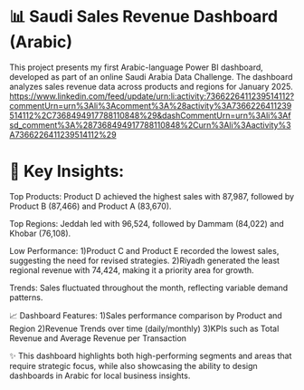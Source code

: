 # 📊 Saudi Sales Revenue Dashboard (Arabic)

This project presents my first Arabic-language Power BI dashboard, developed as part of an online Saudi Arabia Data Challenge. The dashboard analyzes sales revenue data across products and regions for January 2025.
https://www.linkedin.com/feed/update/urn:li:activity:7366226411239514112?commentUrn=urn%3Ali%3Acomment%3A%28activity%3A7366226411239514112%2C7368494917788110848%29&dashCommentUrn=urn%3Ali%3Afsd_comment%3A%287368494917788110848%2Curn%3Ali%3Aactivity%3A7366226411239514112%29
# 🔑 Key Insights:

Top Products:
Product D achieved the highest sales with 87,987, followed by Product B (87,466) and Product A (83,670).

Top Regions:
Jeddah led with 96,524, followed by Dammam (84,022) and Khobar (76,108).

Low Performance:
1)Product C and Product E recorded the lowest sales, suggesting the need for revised strategies.
2)Riyadh generated the least regional revenue with 74,424, making it a priority area for growth.

Trends:
Sales fluctuated throughout the month, reflecting variable demand patterns.

📈 Dashboard Features:
1)Sales performance comparison by Product and Region
2)Revenue Trends over time (daily/monthly)
3)KPIs such as Total Revenue and Average Revenue per Transaction

✨ This dashboard highlights both high-performing segments and areas that require strategic focus, while also showcasing the ability to design dashboards in Arabic for local business insights.
